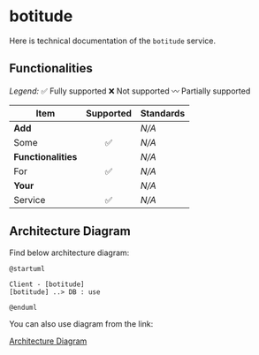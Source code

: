 # botitude

Here is technical documentation of the `botitude` service.

## Functionalities

*Legend:* ✅ Fully supported ❌ Not supported 〰️ Partially supported

| Item | Supported | Standards |
|------|:---------:|-----------|
| **Add** | | _N/A_ |
| Some | ✅ | _N/A_ |
| **Functionalities** | | _N/A_ |
| For | ✅ | _N/A_ |
| **Your** | | _N/A_ |
| Service | ✅ | _N/A_ |


## Architecture Diagram

Find below architecture diagram:

```plantuml
@startuml

Client - [botitude]
[botitude] ..> DB : use

@enduml
```

You can also use diagram from the link:

[Architecture Diagram](architecture.puml.md)
